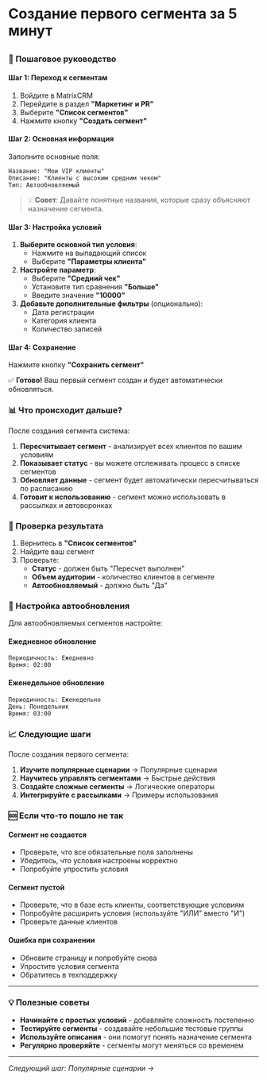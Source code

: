 # Создание первого сегмента за 5 минут

##

### 🚀 Пошаговое руководство

#### Шаг 1: Переход к сегментам

1. Войдите в MatrixCRM
2. Перейдите в раздел **"Маркетинг и PR"**
3. Выберите **"Список сегментов"**
4. Нажмите кнопку **"Создать сегмент"**

#### Шаг 2: Основная информация

Заполните основные поля:

```
Название: "Мои VIP клиенты"
Описание: "Клиенты с высоким средним чеком"
Тип: Автообновляемый
```

> 💡 **Совет**: Давайте понятные названия, которые сразу объясняют назначение сегмента.

#### Шаг 3: Настройка условий

1. **Выберите основной тип условия**:
   * Нажмите на выпадающий список
   * Выберите **"Параметры клиента"**
2. **Настройте параметр**:
   * Выберите **"Средний чек"**
   * Установите тип сравнения **"Больше"**
   * Введите значение **"10000"**
3. **Добавьте дополнительные фильтры** (опционально):
   * Дата регистрации
   * Категория клиента
   * Количество записей

#### Шаг 4: Сохранение

Нажмите кнопку **"Сохранить сегмент"**

✅ **Готово!** Ваш первый сегмент создан и будет автоматически обновляться.

### 📊 Что происходит дальше?

После создания сегмента система:

1. **Пересчитывает сегмент** - анализирует всех клиентов по вашим условиям
2. **Показывает статус** - вы можете отслеживать процесс в списке сегментов
3. **Обновляет данные** - сегмент будет автоматически пересчитываться по расписанию
4. **Готовит к использованию** - сегмент можно использовать в рассылках и автоворонках

### 🎯 Проверка результата

1. Вернитесь в **"Список сегментов"**
2. Найдите ваш сегмент
3. Проверьте:
   * **Статус** - должен быть "Пересчет выполнен"
   * **Объем аудитории** - количество клиентов в сегменте
   * **Автообновляемый** - должно быть "Да"

### 🔧 Настройка автообновления

Для автообновляемых сегментов настройте:

#### Ежедневное обновление

```
Периодичность: Ежедневно
Время: 02:00
```

#### Еженедельное обновление

```
Периодичность: Еженедельно
День: Понедельник
Время: 03:00
```

### 📈 Следующие шаги

После создания первого сегмента:

1. **Изучите популярные сценарии** → Популярные сценарии
2. **Научитесь управлять сегментами** → Быстрые действия
3. **Создайте сложные сегменты** → Логические операторы
4. **Интегрируйте с рассылками** → Примеры использования

### 🆘 Если что-то пошло не так

#### Сегмент не создается

* Проверьте, что все обязательные поля заполнены
* Убедитесь, что условия настроены корректно
* Попробуйте упростить условия

#### Сегмент пустой

* Проверьте, что в базе есть клиенты, соответствующие условиям
* Попробуйте расширить условия (используйте "ИЛИ" вместо "И")
* Проверьте данные клиентов

#### Ошибка при сохранении

* Обновите страницу и попробуйте снова
* Упростите условия сегмента
* Обратитесь в техподдержку

***

### 💡 Полезные советы

* **Начинайте с простых условий** - добавляйте сложность постепенно
* **Тестируйте сегменты** - создавайте небольшие тестовые группы
* **Используйте описания** - они помогут понять назначение сегмента
* **Регулярно проверяйте** - сегменты могут меняться со временем

***

_Следующий шаг: Популярные сценарии →_
